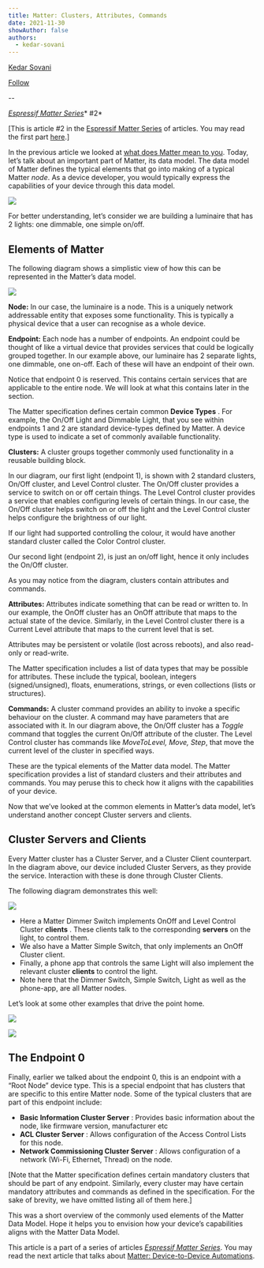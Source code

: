 ```yaml
---
title: Matter: Clusters, Attributes, Commands
date: 2021-11-30
showAuthor: false
authors: 
  - kedar-sovani
---
```

[Kedar Sovani](https://kedars.medium.com/?source=post_page-----82b8ec1640a0--------------------------------)

[Follow](https://medium.com/m/signin?actionUrl=https%3A%2F%2Fmedium.com%2F_%2Fsubscribe%2Fuser%2F1d2175c72923&operation=register&redirect=https%3A%2F%2Fblog.espressif.com%2Fmatter-clusters-attributes-commands-82b8ec1640a0&user=Kedar+Sovani&userId=1d2175c72923&source=post_page-1d2175c72923----82b8ec1640a0---------------------post_header-----------)

--

[*Espressif Matter Series*](/matter-38ccf1d60bcd)* #2*

[This is article #2 in the [Espressif Matter Series](/matter-38ccf1d60bcd) of articles. You may read the first part [here](/what-does-matter-mean-to-you-fa3bb53a7793).]

In the previous article we looked at [what does Matter mean to you](/what-does-matter-mean-to-you-fa3bb53a7793). Today, let’s talk about an important part of Matter, its data model. The data model of Matter defines the typical elements that go into making of a typical Matter *node*. As a device developer, you would typically express the capabilities of your device through this data model.

![](https://miro.medium.com/v2/resize:fit:640/format:webp/1*_9MG2aOcb5hcZUX2XzWk9A.png)

For better understanding, let’s consider we are building a luminaire that has 2 lights: one dimmable, one simple on/off.

## Elements of Matter

The following diagram shows a simplistic view of how this can be represented in the Matter’s data model.

![](https://miro.medium.com/v2/resize:fit:640/format:webp/1*TgD1B9vrr0m3Bc8E2fZxDA.png)

__Node:__  In our case, the luminaire is a node. This is a uniquely network addressable entity that exposes some functionality. This is typically a physical device that a user can recognise as a whole device.

__Endpoint:__ Each node has a number of endpoints. An endpoint could be thought of like a virtual device that provides services that could be logically grouped together. In our example above, our luminaire has 2 separate lights, one dimmable, one on-off. Each of these will have an endpoint of their own.

Notice that endpoint 0 is reserved. This contains certain services that are applicable to the entire node. We will look at what this contains later in the section.

The Matter specification defines certain common __Device Types__ . For example, the On/Off Light and Dimmable Light, that you see within endpoints 1 and 2 are standard device-types defined by Matter. A device type is used to indicate a set of commonly available functionality.

__Clusters:__  A cluster groups together commonly used functionality in a reusable building block.

In our diagram, our first light (endpoint 1), is shown with 2 standard clusters, On/Off cluster, and Level Control cluster. The On/Off cluster provides a service to switch on or off certain things. The Level Control cluster provides a service that enables configuring levels of certain things. In our case, the On/Off cluster helps switch on or off the light and the Level Control cluster helps configure the brightness of our light.

If our light had supported controlling the colour, it would have another standard cluster called the Color Control cluster.

Our second light (endpoint 2), is just an on/off light, hence it only includes the On/Off cluster.

As you may notice from the diagram, clusters contain attributes and commands.

__Attributes:__  Attributes indicate something that can be read or written to. In our example, the OnOff cluster has an OnOff attribute that maps to the actual state of the device. Similarly, in the Level Control cluster there is a Current Level attribute that maps to the current level that is set.

Attributes may be persistent or volatile (lost across reboots), and also read-only or read-write.

The Matter specification includes a list of data types that may be possible for attributes. These include the typical, boolean, integers (signed/unsigned), floats, enumerations, strings, or even collections (lists or structures).

__Commands:__  A cluster command provides an ability to invoke a specific behaviour on the cluster. A command may have parameters that are associated with it. In our diagram above, the On/Off cluster has a *Toggle* command that toggles the current On/Off attribute of the cluster. The Level Control cluster has commands like *MoveToLevel, Move, Step*, that move the current level of the cluster in specified ways.

These are the typical elements of the Matter data model. The Matter specification provides a list of standard clusters and their attributes and commands. You may peruse this to check how it aligns with the capabilities of your device.

Now that we’ve looked at the common elements in Matter’s data model, let’s understand another concept Cluster servers and clients.

## Cluster Servers and Clients

Every Matter cluster has a Cluster Server, and a Cluster Client counterpart. In the diagram above, our device included Cluster Servers, as they provide the service. Interaction with these is done through Cluster Clients.

The following diagram demonstrates this well:

![](https://miro.medium.com/v2/resize:fit:640/format:webp/1*MlRcexBBVQwNLH19olIbSw.jpeg)

- Here a Matter Dimmer Switch implements OnOff and Level Control Cluster __clients__ . These clients talk to the corresponding __servers__  on the light, to control them.
- We also have a Matter Simple Switch, that only implements an OnOff Cluster client.
- Finally, a phone app that controls the same Light will also implement the relevant cluster __clients__  to control the light.
- Note here that the Dimmer Switch, Simple Switch, Light as well as the phone-app, are all Matter nodes.

Let’s look at some other examples that drive the point home.

![](https://miro.medium.com/v2/resize:fit:640/format:webp/1*azQptaI6VSrmjqb5ZZ0M0Q.jpeg)

![](https://miro.medium.com/v2/resize:fit:640/format:webp/1*Bo8zcn71SwpAAId52Ejwgw.png)

## The Endpoint 0

Finally, earlier we talked about the endpoint 0, this is an endpoint with a “Root Node” device type. This is a special endpoint that has clusters that are specific to this entire Matter node. Some of the typical clusters that are part of this endpoint include:

- __Basic Information Cluster Server__ : Provides basic information about the node, like firmware version, manufacturer etc
- __ACL Cluster Server__ : Allows configuration of the Access Control Lists for this node.
- __Network Commissioning Cluster Server__ : Allows configuration of a network (Wi-Fi, Ethernet, Thread) on the node.

[Note that the Matter specification defines certain mandatory clusters that should be part of any endpoint. Similarly, every cluster may have certain mandatory attributes and commands as defined in the specification. For the sake of brevity, we have omitted listing all of them here.]

This was a short overview of the commonly used elements of the Matter Data Model. Hope it helps you to envision how your device’s capabilities aligns with the Matter Data Model.

This article is a part of a series of articles [*Espressif Matter Series*](/matter-38ccf1d60bcd). You may read the next article that talks about [Matter: Device-to-Device Automations](/matter-device-to-device-automations-bdbb32365350).

